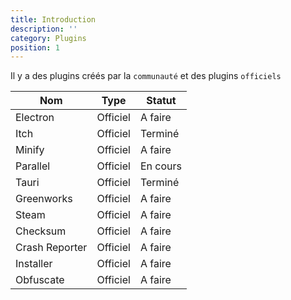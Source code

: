 ```yaml
---
title: Introduction
description: ''
category: Plugins
position: 1
---
```


Il y a des plugins créés par la `communauté` et des plugins `officiels`

| Nom | Type | Statut |
|------|---------|--------|
| Electron | Officiel | A faire |
| Itch | Officiel | Terminé |
| Minify | Officiel | A faire |
| Parallel | Officiel | En cours |
| Tauri | Officiel | Terminé |
| Greenworks | Officiel | A faire |
| Steam | Officiel | A faire |
| Checksum | Officiel | A faire |
| Crash Reporter | Officiel | A faire |
| Installer | Officiel | A faire |
| Obfuscate | Officiel | A faire |
